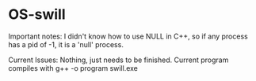 # OS-swill


Important notes:
I didn't know how to use NULL in C++, so if any process has a pid of -1, it is a 'null' process.

Current Issues:
Nothing, just needs to be finished. Current program compiles with g++ -o program swill.exe
